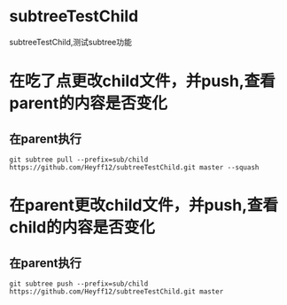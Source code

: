 # subtreeTestChild
subtreeTestChild,测试subtree功能  

# 在吃了点更改child文件，并push,查看 parent的内容是否变化  
##  在parent执行
```
git subtree pull --prefix=sub/child https://github.com/Heyff12/subtreeTestChild.git master --squash
```

# 在parent更改child文件，并push,查看 child的内容是否变化  
##  在parent执行
```
git subtree push --prefix=sub/child https://github.com/Heyff12/subtreeTestChild.git master
```
